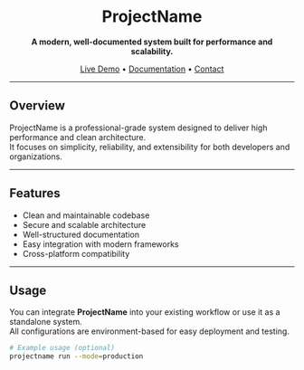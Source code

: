 <!-- Professional Minimal README Template -->
<div align="center">

# ProjectName

**A modern, well-documented system built for performance and scalability.**

[Live Demo](#) • [Documentation](#) • [Contact](#)

---

</div>

## Overview

ProjectName is a professional-grade system designed to deliver high performance and clean architecture.  
It focuses on simplicity, reliability, and extensibility for both developers and organizations.

---

## Features

- Clean and maintainable codebase  
- Secure and scalable architecture  
- Well-structured documentation  
- Easy integration with modern frameworks  
- Cross-platform compatibility  

---

## Usage

You can integrate **ProjectName** into your existing workflow or use it as a standalone system.  
All configurations are environment-based for easy deployment and testing.

```bash
# Example usage (optional)
projectname run --mode=production
